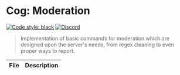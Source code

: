 # Cog: Moderation

[![Code style: black](https://img.shields.io/badge/code%20style-black-000000.svg?style=for-the-badge)](https://github.com/psf/black)
[![Discord](https://img.shields.io/discord/719343092963999804?color=%235865F2&label=Server&logo=discord&logoColor=white&style=for-the-badge)](https://discord.gg/CENcTvnarE)

> Implementation of basic commands for moderation which are designed upon the server's needs, from regex cleaning to even proper ways to report.

| File | Description |
| ---- | ----------- |
